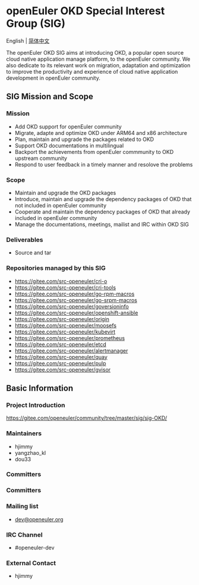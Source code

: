 
# openEuler OKD Special Interest Group (SIG)
English | [简体中文](./sig-OKD_cn.md)

The openEuler OKD SIG aims at introducing OKD, a popular open source cloud native application manage platform, to the openEuler community. We also dedicate to its relevant work on migration, adaptation and optimization to improve the productivity and experience of cloud native application development in openEuler community.


## SIG Mission and Scope

### Mission

- Add OKD support for openEuler community
- Migrate, adapte and optimize OKD under ARM64 and x86 architecture
- Plan, maintain and upgrade the packages related to OKD
- Support OKD documentations in multilingual
- Backport the achievements from openEuler commmunity to OKD upstream community
- Respond to user feedback in a timely manner and resolove the problems


### Scope

- Maintain and upgrade the OKD packages
- Introduce, maintain and upgrade the dependency packages of OKD that not included in openEuler community
- Cooperate and maintain the dependency packages of OKD that already included in openEuler community
- Manage the documentations, meetings, mailist and IRC within OKD SIG


### Deliverables

- Source and tar


### Repositories managed by this SIG

- https://gitee.com/src-openeuler/cri-o
- https://gitee.com/src-openeuler/cri-tools
- https://gitee.com/src-openeuler/go-rpm-macros
- https://gitee.com/src-openeuler/go-srpm-macros
- https://gitee.com/src-openeuler/goversioninfo
- https://gitee.com/src-openeuler/openshift-ansible
- https://gitee.com/src-openeuler/origin
- https://gitee.com/src-openeuler/moosefs
- https://gitee.com/src-openeuler/kubevirt
- https://gitee.com/src-openeuler/prometheus
- https://gitee.com/src-openeuler/etcd
- https://gitee.com/src-openeuler/alertmanager
- https://gitee.com/src-openeuler/quay
- https://gitee.com/src-openeuler/pulp
- https://gitee.com/src-openeuler/gvisor


## Basic Information

### Project Introduction

https://gitee.com/openeuler/community/tree/master/sig/sig-OKD/

### Maintainers
- hjimmy
- yangzhao_kl
- dou33

### Committers
  
### Committers

### Mailing list
- dev@openeuler.org

### IRC Channel
- #openeuler-dev

### External Contact
- hjimmy
